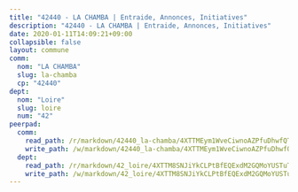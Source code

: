 ```yaml
---
title: "42440 - LA CHAMBA | Entraide, Annonces, Initiatives"
description: "42440 - LA CHAMBA | Entraide, Annonces, Initiatives"
date: 2020-01-11T14:09:21+09:00
collapsible: false
layout: commune
comm:
  nom: "LA CHAMBA"
  slug: la-chamba
  cp: "42440"
dept:
  nom: "Loire"
  slug: loire
  num: "42"
peerpad:
  comm:
    read_path: /r/markdown/42440_la-chamba/4XTTMEym1WveCiwnoAZPfuDhwfQTdUBDhTz3XoN3kHaBAJ7xS
    write_path: /w/markdown/42440_la-chamba/4XTTMEym1WveCiwnoAZPfuDhwfQTdUBDhTz3XoN3kHaBAJ7xS-K3TgTpaQghxsvN95voeGiqrLRgjSZwmzSLBMbESQynWJBNXKgcfsBEoXLZVK3ZGLJujGDyozrXSqLcwEqKH3heb22LCBH7z6TR8s9D6vGSBJjZr8yskf4ts7VmesC2vBEGXpWSEr
  dept:
    read_path: /r/markdown/42_loire/4XTTM8SNJiYkCLPtBfEQExdM2GQMoYUSTuTytLrQfQVaaYJeW
    write_path: /w/markdown/42_loire/4XTTM8SNJiYkCLPtBfEQExdM2GQMoYUSTuTytLrQfQVaaYJeW-K3TgUi5YJecchkttgL3M6Pu99u8hH2akRrHDb4XXZXATCvGiyzrNbe23fQbzNYiKWDR2re6vQN4Gxv5BQ2dayjGg1AqxtpHRtgi6cm74UeqjVtXM2ZJFa6mvBKTRc4s3X6tJYycN
---
```


